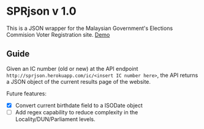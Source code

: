 # SPRjson v 1.0

This is a JSON wrapper for the Malaysian Government's Elections Commision Voter Registration site. [Demo](http://sprjson.herokuapp.com)

## Guide
Given an IC number (old or new) at the API endpoint `http://sprjson.herokuapp.com/ic/<insert IC number here>`, the API returns a JSON object of the current results page of the website.

Future features:

- [x] Convert current birthdate field to a ISODate object
- [ ] Add regex capability to reduce complexity in the Locality/DUN/Parliament levels.